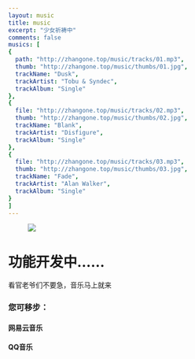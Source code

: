 ```yaml
---
layout: music
title: music
excerpt: "少女祈祷中"
comments: false
musics: [
{
  path: "http://zhangone.top/music/tracks/01.mp3",
  thumb: "http://zhangone.top/music/thumbs/01.jpg",
  trackName: "Dusk",
  trackArtist: "Tobu & Syndec",
  trackAlbum: "Single"
},
{
  file: "http://zhangone.top/music/tracks/02.mp3",
  thumb: "http://zhangone.top/music/thumbs/02.jpg",
  trackName: "Blank",
  trackArtist: "Disfigure",
  trackAlbum: "Single"
},
{
  file: "http://zhangone.top/music/tracks/03.mp3",
  thumb: "http://zhangone.top/music/thumbs/03.jpg",
  trackName: "Fade",
  trackArtist: "Alan Walker",
  trackAlbum: "Single"
}
]
---
```

<figure>
<a href="https://static.mengniang.org/common/c/cd/1006211942780b1920529f2816.gif"><img src="https://static.mengniang.org/common/c/cd/1006211942780b1920529f2816.gif"></a>
</figure>


# 功能开发中……
看官老爷们不要急，音乐马上就来

### 您可移步：

<h4 href="http://music.163.com/">网易云音乐</h4>

<h4 href="http://y.qq.com/">QQ音乐</h4>
